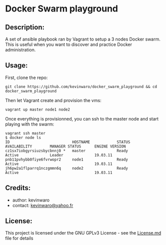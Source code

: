# Docker Swarm playground

## Description:

A set of ansible playbook ran by Vagrant to setup a 3 nodes Docker swarm. This is useful when you want to discover and
practice Docker administration.

## Usage:

First, clone the repo:

   ```
   git clone https://github.com/kevinwaro/docker_swarm_playground && cd docker_swarm_playground
   ```

Then let Vagrant create and provision the vms:

   ```
   vagrant up master node1 node2
   ```

Once everything is provisionned, you can ssh to the master node and start playing with the swarm:

   ```
   vagrant ssh master
   $ docker node ls
   ID                            HOSTNAME            STATUS              AVAILABILITY        MANAGER STATUS      ENGINE VERSION
   cz1sx7iobgyrsiuzsbycbnnj0 *   master              Ready               Active              Leader              19.03.11
   pnb11pvhybb0fiye6fvrwopr2     node1               Ready               Active                                  19.03.11
   jh6pw2a1flparrq1nczgmmn6q     node2               Ready               Active                                  19.03.11
   ```

## Credits:

* author: kevinwaro
* contact: kevinwaro@yahoo.fr

## License:

This project is licensed under the GNU GPLv3 License - see the [License.md](License.md) file for details
